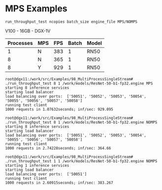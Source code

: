 # MPS Examples

`run_throughput_test ncopies batch_size engine_file MPS/NOMPS`

V100 - 16GB - DGX-1V

Processes | MPS | FPS | Batch | Model
--------- | --- | --- | ----- | -----
1 | N | 383 | 1 | RN50
8 | N | 365 | 1 | RN50
8 | Y | 929 | 1 | RN50

```
root@dgx11:/work/src/Examples/98_MultiProcessSingleStream# ./run_throughput_test 8 1 /work/models/ResNet-50-b1-fp32.engine MPS
starting 8 inference services
starting load balancer
load balancing over ports:  ['50051', '50052', '50053', '50054', '50055', '50056', '50057', '50058']
running test client
1000 requests in 1.07632seconds; inf/sec: 929.095

root@dgx11:/work/src/Examples/98_MultiProcessSingleStream# ./run_throughput_test 8 1 /work/models/ResNet-50-b1-fp32.engine NOMPS
starting 8 inference services
starting load balancer
load balancing over ports:  ['50051', '50052', '50053', '50054', '50055', '50056', '50057', '50058']
running test client
1000 requests in 2.74228seconds; inf/sec: 364.66

root@dgx11:/work/src/Examples/98_MultiProcessSingleStream# ./run_throughput_test 1 1 /work/models/ResNet-50-b1-fp32.engine NOMPS
starting 1 inference services
starting load balancer
load balancing over ports:  ['50051']
running test client
1000 requests in 2.60915seconds; inf/sec: 383.267
```
